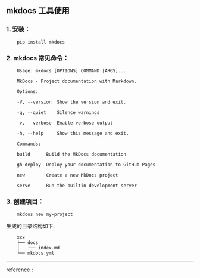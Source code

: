 ## mkdocs 工具使用

### 1. 安装： 
        pip install mkdocs

### 2. mkdocs 常见命令：

        Usage: mkdocs [OPTIONS] COMMAND [ARGS]...

        MkDocs - Project documentation with Markdown.

        Options:

        -V, --version  Show the version and exit.

        -q, --quiet    Silence warnings

        -v, --verbose  Enable verbose output

        -h, --help     Show this message and exit.

        Commands:

        build      Build the MkDocs documentation

        gh-deploy  Deploy your documentation to GitHub Pages

        new        Create a new MkDocs project

        serve      Run the builtin development server

### 3. 创建项目：
        
        mkdcos new my-project


生成的目录结构如下:

        xxx
        ├── docs
        │   └── index.md
        └── mkdocs.yml
		
		
----
reference :
[](http://markdown-docs-zh.readthedocs.io/zh_CN/latest/user-guide/writing-your-docs/)
[](http://readthedocs.readthedocs.io/zh_CN/latest/privacy.html)
[](http://docs.readthedocs.io/en/latest/getting_started.html)
